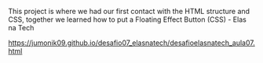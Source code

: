 This project is where we had our first contact with the HTML structure and CSS, together we learned how to put a Floating Effect Button (CSS) - Elas na Tech

https://jumonik09.github.io/desafio07_elasnatech/desafioelasnatech_aula07.html
